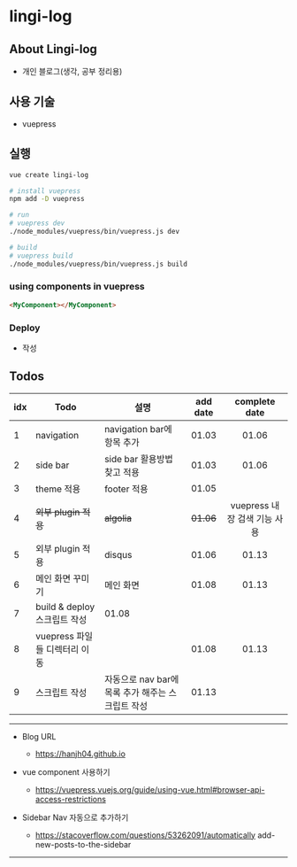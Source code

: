 # lingi-log

## About Lingi-log
* 개인 블로그(생각, 공부 정리용)

## 사용 기술
* vuepress

## 실행
```bash
vue create lingi-log

# install vuepress
npm add -D vuepress

# run
# vuepress dev
./node_modules/vuepress/bin/vuepress.js dev

# build
# vuepress build
./node_modules/vuepress/bin/vuepress.js build
```

### using components in vuepress
```md
<MyComponent></MyComponent>
```

### Deploy
* 작성

## Todos
idx|Todo|설명|add date|complete date
-|-|-|:-:|:-:
1|navigation|navigation bar에 항목 추가|01.03|01.06
2|side bar|side bar 활용방법 찾고 적용|01.03|01.06
3|theme 적용|footer 적용|01.05|
4|~~외부 plugin 적용~~|~~algolia~~|~~01.06~~|vuepress 내장 검색 기능 사용
5|외부 plugin 적용|disqus|01.06|01.13
6|메인 화면 꾸미기|메인 화면|01.08|01.13
7|build & deploy 스크립트 작성|01.08|
8|vuepress 파일들 디렉터리 이동||01.08|01.13
9|스크립트 작성|자동으로 nav bar에 목록 추가 해주는 스크립트 작성|01.13|

---
* Blog URL
    * https://hanjh04.github.io

* vue component 사용하기 
    * https://vuepress.vuejs.org/guide/using-vue.html#browser-api-access-restrictions

* Sidebar Nav 자동으로 추가하기
    * https://stacoverflow.com/questions/53262091/automatically add-new-posts-to-the-sidebar

---
<Comment></Comment>
